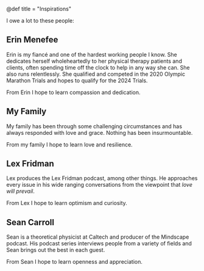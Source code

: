 @def title = "Inspirations"

I owe a lot to these people:

## Erin Menefee
Erin is my fiancé and one of the hardest working people I know. She dedicates herself wholeheartedly to her physical therapy patients and clients, often spending time off the clock to help in any way she can. She also runs relentlessly. She qualified and competed in the 2020 Olympic Marathon Trials and hopes to qualify for the 2024 Trials.  

From Erin I hope to learn compassion and dedication. 

## My Family
My family has been through some challenging circumstances and has always responded with love and grace. Nothing has been insurmountable.  

From my family I hope to learn love and resilience.


## Lex Fridman
Lex produces the Lex Fridman podcast, among other things. He approaches every issue in his wide ranging conversations from the viewpoint that *love will prevail*. 

From Lex I hope to learn optimism and curiosity.

## Sean Carroll
Sean is a theoretical physicist at Caltech and producer of the Mindscape podcast. His podcast series interviews people from a variety of fields and Sean brings out the best in each guest.

From Sean I hope to learn openness and appreciation.

